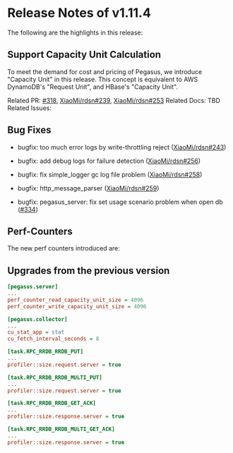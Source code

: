 
# Release Notes of v1.11.4

The following are the highlights in this release:

## Support Capacity Unit Calculation

To meet the demand for cost and pricing of Pegasus, we introduce "Capacity Unit" in this release. This concept is equivalent to AWS DynamoDB's "Request Unit", and HBase's "Capacity Unit".

Related PR: [#318](https://github.com/XiaoMi/pegasus/pull/318), [XiaoMi/rdsn#239](https://github.com/XiaoMi/rdsn/pull/239), [XiaoMi/rdsn#253](https://github.com/XiaoMi/rdsn/pull/253)
Related Docs: TBD
Related Issues:

## Bug Fixes

- bugfix: too much error logs by write-throttling reject ([XiaoMi/rdsn#243](https://github.com/XiaoMi/rdsn/pull/243))

- bugfix: add debug logs for failure detection ([XiaoMi/rdsn#256](https://github.com/XiaoMi/rdsn/pull/256))

- bugfix: fix simple_logger gc log file problem ([XiaoMi/rdsn#258](https://github.com/XiaoMi/rdsn/pull/258))

- bugfix: http_message_parser ([XiaoMi/rdsn#259](https://github.com/XiaoMi/rdsn/pull/259))

- bugfix: pegasus_server: fix set usage scenario problem when open db ([#334](https://github.com/XiaoMi/pegasus/pull/334))

## Perf-Counters

The new perf counters introduced are:

## Upgrades from the previous version

```ini
[pegasus.server]
...
perf_counter_read_capacity_unit_size = 4096
perf_counter_write_capacity_unit_size = 4096

[pegasus.collector]
...
cu_stat_app = stat
cu_fetch_interval_seconds = 8

[task.RPC_RRDB_RRDB_PUT]
...
profiler::size.request.server = true

[task.RPC_RRDB_RRDB_MULTI_PUT]
...
profiler::size.request.server = true

[task.RPC_RRDB_RRDB_GET_ACK]
...
profiler::size.response.server = true

[task.RPC_RRDB_RRDB_MULTI_GET_ACK]
...
profiler::size.response.server = true
```
